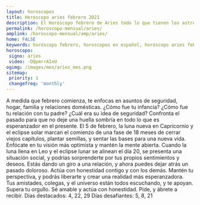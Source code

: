 ```yaml
---
layout: horoscopos
title: Horoscopo aries febrero 2021
description: El Horóscopo febrero de Aries todo lo que tienen los astros preparados para este mes, amor, trabajo, familia. Todo sobre astrologia, tarot, predicciones. Horoscopo gratis en español, predicciones y astrología.
permalink: /horoscopo-mensual/aries/
amplink: /horoscopo-mensual/amp/aries/
home: FALSE
keywords: horóscopo febrero, horoscopos en español, horóscopo aries febrero , horóscopo esperanza gracia, horoscop, horóscopos gratis, horoscopo aries, Tarot, Astrologia, Zodíaco, aries, horoscopo gratis, horoscopo del mes 
horoscopo:
 signo: aries
 video: -DQpmrrAIeU
ogimg: /images/mes/aries_mes.png
sitemap:
 priority: 1
 changefreq: 'monthly'
---
```



A medida que febrero comienza, te enfocas en asuntos de seguridad, hogar, familia y relaciones domésticas. ¿Cómo fue tu infancia? ¿Cómo fue tu relación con tu padre? ¿Cuál era su idea de seguridad? Confronta el pasado para que no deje una huella sombría en todo lo que es esperanzador en el presente. 
El 5 de febrero, la luna nueva en Capricornio y el eclipse solar marcan el comienzo de una fase de 18 meses de cerrar viejos capítulos, plantar semillas, y sentar las bases para una nueva vida. Enfócate en tu visión más optimista y mantén la mente abierta. 
Cuando la luna llena en Leo y el eclipse lunar se alinean el día 20, se presenta una situación social, y podrías sorprenderte por tus propios sentimientos y deseos. Estás dando un giro a una relación, y ahora puedes dejar atrás un pasado doloroso. Actúa con honestidad contigo y con los demás. Mantén tu perspectiva, y podrás liberarte y crear una realidad más esperanzadora. Tus amistades, colegas, y el universo están todos escuchando, y te apoyan. Supera tu orgullo. Sé amable y actúa con honestidad. Pide, y ábrete a recibir. 
Días destacados: 4, 22, 29 
Días desafiantes: 5, 8, 21